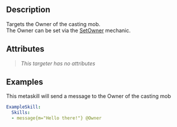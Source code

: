 ## Description
Targets the Owner of the casting mob.  
The Owner can be set via the [SetOwner](/Skills/mechanics/setowner) mechanic.


## Attributes
>*This targeter has no attributes*


## Examples
This metaskill will send a message to the Owner of the casting mob
```yaml
ExampleSkill:
  Skills:
  - message{m="Hello there!"} @Owner
```